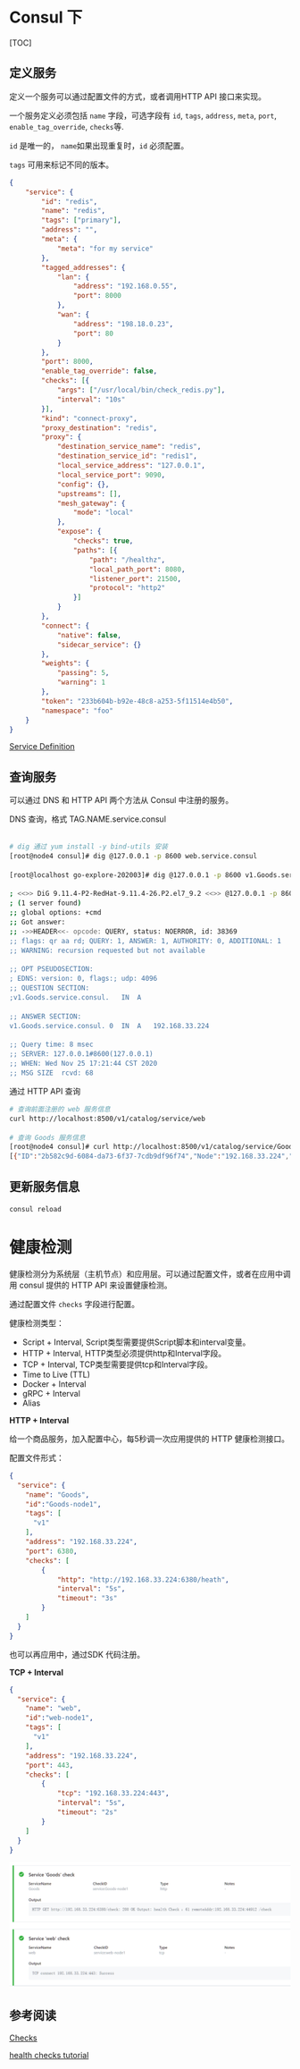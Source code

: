 # Consul 下

[TOC]



## 定义服务

定义一个服务可以通过配置文件的方式，或者调用HTTP API 接口来实现。

一个服务定义必须包括 `name` 字段，可选字段有 `id`, `tags`, `address`, `meta`, `port`, `enable_tag_override`, `checks`等.

`id` 是唯一的， `name`如果出现重复时，`id` 必须配置。

 `tags` 可用来标记不同的版本。

```json
{
	"service": {
		"id": "redis",
		"name": "redis",
		"tags": ["primary"],
		"address": "",
		"meta": {
			"meta": "for my service"
		},
		"tagged_addresses": {
			"lan": {
				"address": "192.168.0.55",
				"port": 8000
			},
			"wan": {
				"address": "198.18.0.23",
				"port": 80
			}
		},
		"port": 8000,
		"enable_tag_override": false,
		"checks": [{
			"args": ["/usr/local/bin/check_redis.py"],
			"interval": "10s"
		}],
		"kind": "connect-proxy",
		"proxy_destination": "redis",
		"proxy": {
			"destination_service_name": "redis",
			"destination_service_id": "redis1",
			"local_service_address": "127.0.0.1",
			"local_service_port": 9090,
			"config": {},
			"upstreams": [],
			"mesh_gateway": {
				"mode": "local"
			},
			"expose": {
				"checks": true,
				"paths": [{
					"path": "/healthz",
					"local_path_port": 8080,
					"listener_port": 21500,
					"protocol": "http2"
				}]
			}
		},
		"connect": {
			"native": false,
			"sidecar_service": {}
		},
		"weights": {
			"passing": 5,
			"warning": 1
		},
		"token": "233b604b-b92e-48c8-a253-5f11514e4b50",
		"namespace": "foo"
	}
}
```

[Service Definition](https://www.consul.io/docs/discovery/services)

## 查询服务

可以通过 DNS 和 HTTP API 两个方法从 Consul 中注册的服务。

DNS 查询，格式 TAG.NAME.service.consul

```bash

# dig 通过 yum install -y bind-utils 安装
[root@node4 consul]# dig @127.0.0.1 -p 8600 web.service.consul

[root@localhost go-explore-202003]# dig @127.0.0.1 -p 8600 v1.Goods.service.consul

; <<>> DiG 9.11.4-P2-RedHat-9.11.4-26.P2.el7_9.2 <<>> @127.0.0.1 -p 8600 v1.Goods.service.consul
; (1 server found)
;; global options: +cmd
;; Got answer:
;; ->>HEADER<<- opcode: QUERY, status: NOERROR, id: 38369
;; flags: qr aa rd; QUERY: 1, ANSWER: 1, AUTHORITY: 0, ADDITIONAL: 1
;; WARNING: recursion requested but not available

;; OPT PSEUDOSECTION:
; EDNS: version: 0, flags:; udp: 4096
;; QUESTION SECTION:
;v1.Goods.service.consul.	IN	A

;; ANSWER SECTION:
v1.Goods.service.consul. 0	IN	A	192.168.33.224

;; Query time: 8 msec
;; SERVER: 127.0.0.1#8600(127.0.0.1)
;; WHEN: Wed Nov 25 17:21:44 CST 2020
;; MSG SIZE  rcvd: 68


```



通过 HTTP API 查询

```bash
# 查询前面注册的 web 服务信息
curl http://localhost:8500/v1/catalog/service/web

# 查询 Goods 服务信息
[root@node4 consul]# curl http://localhost:8500/v1/catalog/service/Goods
[{"ID":"2b582c9d-6084-da73-6f37-7cdb9df96f74","Node":"192.168.33.224","Address":"192.168.33.224","Datacenter":"shanghai","TaggedAddresses":{"lan":"192.168.33.224","lan_ipv4":"192.168.33.224","wan":"192.168.33.224","wan_ipv4":"192.168.33.224"},"NodeMeta":{"consul-network-segment":""},"ServiceKind":"","ServiceID":"Goods-node1","ServiceName":"Goods","ServiceTags":["v1"],"ServiceAddress":"192.168.33.224","ServiceTaggedAddresses":{"lan_ipv4":{"Address":"192.168.33.224","Port":6380},"wan_ipv4":{"Address":"192.168.33.224","Port":6380}},"ServiceWeights":{"Passing":1,"Warning":1},"ServiceMeta":{},"ServicePort":6380,"ServiceEnableTagOverride":false,"ServiceProxy":{"MeshGateway":{},"Expose":{}},"ServiceConnect":{},"CreateIndex":2147,"ModifyIndex":2147}]
```



## 更新服务信息

`consul reload`



# 健康检测

健康检测分为系统层（主机节点）和应用层。可以通过配置文件，或者在应用中调用 consul 提供的 HTTP API 来设置健康检测。

通过配置文件 `checks` 字段进行配置。

健康检测类型：

- Script + Interval, Script类型需要提供Script脚本和interval变量。 
- HTTP + Interval, HTTP类型必须提供http和Interval字段。
- TCP + Interval, TCP类型需要提供tcp和Interval字段。
- Time to Live (TTL)
- Docker + Interval
- gRPC + Interval
- Alias

**HTTP + Interval**

给一个商品服务，加入配置中心，每5秒调一次应用提供的 HTTP 健康检测接口。

配置文件形式：

```json
{
  "service": {
    "name": "Goods",
    "id":"Goods-node1",
    "tags": [
      "v1"
    ],
    "address": "192.168.33.224",  
    "port": 6380,
    "checks": [  
        {  
            "http": "http://192.168.33.224:6380/heath",  
            "interval": "5s",
            "timeout": "3s" 
        }  
    ]  
  }
}
```

也可以再应用中，通过SDK 代码注册。



**TCP + Interval**

```json
{
  "service": {
    "name": "web",
    "id":"web-node1",
    "tags": [
      "v1"
    ],
    "address": "192.168.33.224",  
    "port": 443,
    "checks": [  
        {  
            "tcp": "192.168.33.224:443",  
            "interval": "5s",
            "timeout": "2s" 
        }  
    ]  
  }
}
```

![consul-tcp-check](img-consul/consul-tcp-check.png)















## 参考阅读

[Checks](https://www.consul.io/docs/discovery/checks)

[health checks tutorial](https://learn.hashicorp.com/tutorials/consul/service-registration-health-checks) 